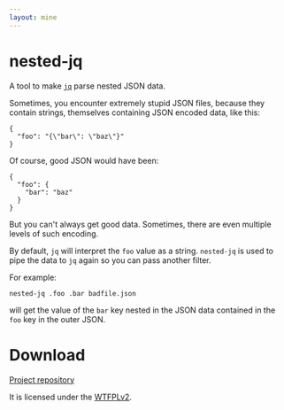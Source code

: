 ```yaml
---
layout: mine
---
```


# nested-jq

A tool to make [`jq`](https://stedolan.github.io/jq/) parse nested JSON data.

Sometimes, you encounter extremely stupid JSON files, because they contain strings, themselves containing JSON encoded data, like this:

```
{
  "foo": "{\"bar\": \"baz\"}"
}
```

Of course, good JSON would have been:

```
{
  "foo": {
    "bar": "baz"
  }
}
```

But you can't always get good data. Sometimes, there are even multiple levels of such encoding.

By default, `jq` will interpret the `foo` value as a string. `nested-jq` is used to pipe the data to `jq` again so you can pass another filter.

For example:

```
nested-jq .foo .bar badfile.json
```

will get the value of the `bar` key nested in the JSON data contained in the `foo` key in the outer JSON.

# Download #

[Project repository](https://github.com/hydrargyrum/attic/tree/master/nested-jq)

It is licensed under the [WTFPLv2](../wtfpl).
